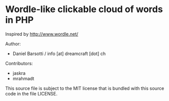 Wordle-like clickable cloud of words in PHP
===============================

Inspired by http://www.wordle.net/

Author:

 * Daniel Barsotti / info [at] dreamcraft [dot] ch

Contributors:

 * jaskra
 * mrahmadt


This source file is subject to the MIT license that is bundled  with this source code in the file LICENSE.
